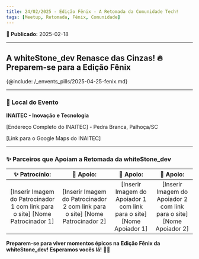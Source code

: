 ```yaml
---
title: 24/02/2025 - Edição Fênix - A Retomada da Comunidade Tech!
tags: [Meetup, Retomada, Fênix, Comunidade]
---
```


**📅 Publicado:** 2025-02-18

---

## A whiteStone_dev Renasce das Cinzas! 🔥 Preparem-se para a Edição Fênix

{@include: /_envents_pills/2025-04-25-fenix.md}

---

### 🏢 Local do Evento

**INAITEC - Inovação e Tecnologia**

[Endereço Completo do INAITEC] - Pedra Branca, Palhoça/SC

[Link para o Google Maps do INAITEC]

---

### ✨ Parceiros que Apoiam a Retomada da whiteStone_dev

| ✨ Patrocínio: | 🤝 Apoio: | 🤝 Apoio: | 🤝 Apoio: |
| :-------------: | :-------------: | :-------------: | :-------------: |
| [Inserir Imagem do Patrocinador 1 com link para o site]  [Nome Patrocinador 1] | [Inserir Imagem do Patrocinador 2 com link para o site]  [Nome Patrocinador 2] | [Inserir Imagem do Apoiador 1 com link para o site] [Nome Apoiador 1] | [Inserir Imagem do Apoiador 2 com link para o site]  [Nome Apoiador 2] |

**Preparem-se para viver momentos épicos na Edição Fênix da whiteStone_dev!  Esperamos vocês lá!** 🚀🔥
